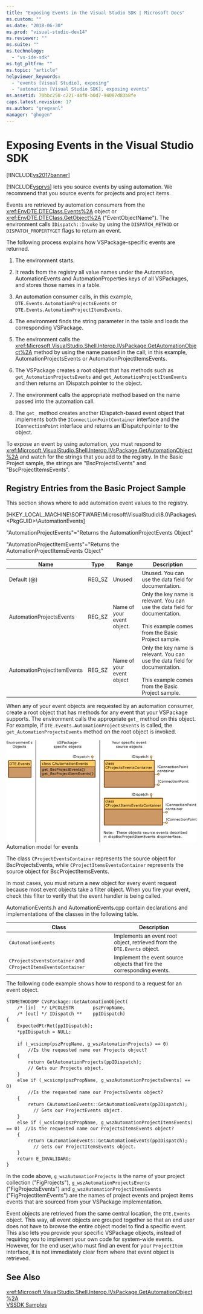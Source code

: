 ```yaml
---
title: "Exposing Events in the Visual Studio SDK | Microsoft Docs"
ms.custom: ""
ms.date: "2018-06-30"
ms.prod: "visual-studio-dev14"
ms.reviewer: ""
ms.suite: ""
ms.technology: 
  - "vs-ide-sdk"
ms.tgt_pltfrm: ""
ms.topic: "article"
helpviewer_keywords: 
  - "events [Visual Studio], exposing"
  - "automation [Visual Studio SDK], exposing events"
ms.assetid: 70bbc258-c221-44f8-b0d7-94087d83b8fe
caps.latest.revision: 17
ms.author: "gregvanl"
manager: "ghogen"
---
```

# Exposing Events in the Visual Studio SDK
[!INCLUDE[vs2017banner](../../includes/vs2017banner.md)]

[!INCLUDE[vsprvs](../../includes/vsprvs-md.md)] lets you source events by using automation. We recommend that you source events for projects and project items.  
  
 Events are retrieved by automation consumers from the <xref:EnvDTE.DTEClass.Events%2A> object or <xref:EnvDTE.DTEClass.GetObject%2A> ("EventObjectName"). The environment calls `IDispatch::Invoke` by using the `DISPATCH_METHOD` or `DISPATCH_PROPERTYGET` flags to return an event.  
  
 The following process explains how VSPackage-specific events are returned.  
  
1.  The environment starts.  
  
2.  It reads from the registry all value names under the Automation, AutomationEvents and AutomationProperties keys of all VSPackages, and stores those names in a table.  
  
3.  An automation consumer calls, in this example, `DTE.Events.AutomationProjectsEvents` or `DTE.Events.AutomationProjectItemsEvents`.  
  
4.  The environment finds the string parameter in the table and loads the corresponding VSPackage.  
  
5.  The environment calls the <xref:Microsoft.VisualStudio.Shell.Interop.IVsPackage.GetAutomationObject%2A> method by using the name passed in the call; in this example, AutomationProjectsEvents or AutomationProjectItemsEvents.  
  
6.  The VSPackage creates a root object that has methods such as `get_AutomationProjectsEvents` and `get_AutomationProjectItemEvents` and then returns an IDispatch pointer to the object.  
  
7.  The environment calls the appropriate method based on the name passed into the automation call.  
  
8.  The `get_` method creates another IDispatch-based event object that implements both the `IConnectionPointContainer` interface and the `IConnectionPoint` interface and returns an IDispatchpointer to the object.  
  
 To expose an event by using automation, you must respond to <xref:Microsoft.VisualStudio.Shell.Interop.IVsPackage.GetAutomationObject%2A> and watch for the strings that you add to the registry. In the Basic Project sample, the strings are "BscProjectsEvents" and "BscProjectItemsEvents".  
  
## Registry Entries from the Basic Project Sample  
 This section shows where to add automation event values to the registry.  
  
 [HKEY_LOCAL_MACHINE\SOFTWARE\Microsoft\VisualStudio\8.0\Packages\\<PkgGUID\>\AutomationEvents]  
  
 "AutomationProjectEvents"="Returns the AutomationProjectEvents Object"  
  
 "AutomationProjectItemEvents"="Returns the AutomationProjectItemsEvents Object"  
  
|Name|Type|Range|Description|  
|----------|----------|-----------|-----------------|  
|Default (@)|REG_SZ|Unused|Unused. You can use the data field for documentation.|  
|AutomationProjectsEvents|REG_SZ|Name of your event object.|Only the key name is relevant. You can use the data field for documentation.<br /><br /> This example comes from the Basic Project sample.|  
|AutomationProjectItemEvents|REG_SZ|Name of your event object|Only the key name is relevant. You can use the data field for documentation.<br /><br /> This example comes from the Basic Project sample.|  
  
 When any of your event objects are requested by an automation consumer, create a root object that has methods for any event that your VSPackage supports. The environment calls the appropriate `get_` method on this object. For example, if `DTE.Events.AutomationProjectsEvents` is called, the `get_AutomationProjectsEvents` method on the root object is invoked.  
  
 ![Visual Studio Project Events](../../extensibility/internals/media/projectevents.gif "ProjectEvents")  
Automation model for events  
  
 The class `CProjectEventsContainer` represents the source object for BscProjectsEvents, while `CProjectItemsEventsContainer` represents the source object for BscProjectItemsEvents.  
  
 In most cases, you must return a new object for every event request because most event objects take a filter object. When you fire your event, check this filter to verify that the event handler is being called.  
  
 AutomationEvents.h and AutomationEvents.cpp contain declarations and implementations of the classes in the following table.  
  
|Class|Description|  
|-----------|-----------------|  
|`CAutomationEvents`|Implements an event root object, retrieved from the `DTE.Events` object.|  
|`CProjectsEventsContainer` and `CProjectItemsEventsContainer`|Implement the event source objects that fire the corresponding events.|  
  
 The following code example shows how to respond to a request for an event object.  
  
```cpp#  
STDMETHODIMP CVsPackage::GetAutomationObject(  
    /* [in]  */ LPCOLESTR       pszPropName,   
    /* [out] */ IDispatch **    ppIDispatch)  
{  
    ExpectedPtrRet(ppIDispatch);  
    *ppIDispatch = NULL;  
  
    if (_wcsicmp(pszPropName, g_wszAutomationProjects) == 0)   
        //Is the requested name our Projects object?  
    {  
        return GetAutomationProjects(ppIDispatch);  
        // Gets our Projects object.  
    }  
    else if (_wcsicmp(pszPropName, g_wszAutomationProjectsEvents) == 0)  
        //Is the requested name our ProjectsEvents object?  
    {  
        return CAutomationEvents::GetAutomationEvents(ppIDispatch);  
          // Gets our ProjectEvents object.  
    }  
    else if (_wcsicmp(pszPropName, g_wszAutomationProjectItemsEvents) == 0)  //Is the requested name our ProjectsItemsEvents object?  
    {  
        return CAutomationEvents::GetAutomationEvents(ppIDispatch);  
          // Gets our ProjectItemsEvents object.  
    }  
    return E_INVALIDARG;  
}  
```  
  
 In the code above, `g_wszAutomationProjects` is the name of your project collection ("FigProjects"), `g_wszAutomationProjectsEvents` ("FigProjectsEvents") and `g_wszAutomationProjectItemsEvents` ("FigProjectItemEvents") are the names of project events and project items events that are sourced from your VSPackage implementation.  
  
 Event objects are retrieved from the same central location, the `DTE.Events` object. This way, all event objects are grouped together so that an end user does not have to browse the entire object model to find a specific event. This also lets you provide your specific VSPackage objects, instead of requiring you to implement your own code for system-wide events. However, for the end user,who must find an event for your `ProjectItem` interface, it is not immediately clear from where that event object is retrieved.  
  
## See Also  
 <xref:Microsoft.VisualStudio.Shell.Interop.IVsPackage.GetAutomationObject%2A>   
 [VSSDK Samples](../../misc/vssdk-samples.md)

